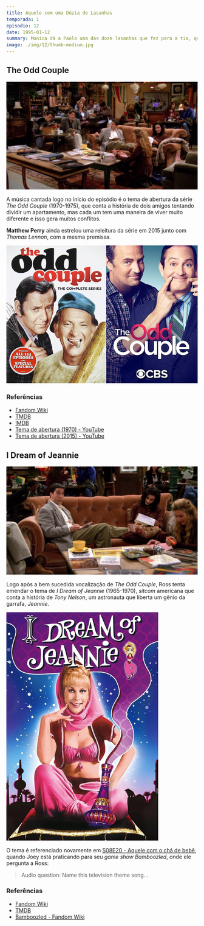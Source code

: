 ```yaml
---
title: Aquele com uma Dúzia de Lasanhas
temporada: 1
episodio: 12
date: 1995-01-12
summary: Monica dá a Paolo uma das doze lasanhas que fez para a tia, que não as quer porque elas contêm carne.
image: ./img/12/thumb-medium.jpg
---
```


## The Odd Couple

![The Odd Couple](./img/12/the-odd-couple.png)

A música cantada logo no início do episódio é o tema de abertura da série
*The Odd Couple* (1970-1975), que conta a história de dois amigos tentando dividir
um apartamento, mas cada um tem uma maneira de viver muito diferente e isso gera
muitos conflitos.

**Matthew Perry** ainda estrelou uma releitura da série em 2015 junto com *Thomas Lennon*,
com a mesma premissa.

![The Odd Couple - Poster](./img/12/the-odd-couple-poster.jpg)

### Referências

- [Fandom Wiki](https://friends.fandom.com/wiki/The_One_With_The_Dozen_Lasagnas)
- [TMDB](https://www.themoviedb.org/tv/1809-the-odd-couple)
- [IMDB](https://www.imdb.com/title/tt0065329/?ref_=tt_sims_tt)
- [Tema de abertura (1970) - YouTube](https://www.youtube.com/watch?v=kDrfHj3j398)
- [Tema de abertura (2015) - YouTube](https://www.youtube.com/watch?v=mrsj4yd_c3I)

## I Dream of Jeannie

![I Dream of Jeannie](./img/12/i-dream-of-jeannie.png)

Logo após a bem sucedida vocalização de *The Odd Couple*, Ross tenta emendar o
tema de *I Dream of Jeannie* (1965-1970), *sitcom* americana que conta a história
de *Tony Nelson*, um astronauta que liberta um gênio da garrafa, *Jeannie*.

![I Dream of Jeannie - Poster](./img/12/i-dream-of-jeannie-poster.jpg)

<cena>
    <chandler
        original="- No, no, we're done. We're done, man."
        traducao="- Não, já chega, já chega cara."
    />
</cena>

O tema é referenciado novamente em [S08E20 - Aquele com o chá de bebê](/temporada/8/episodio/20/),
quando Joey está praticando para seu *game show Bamboozled*, onde ele pergunta a Ross:

> Audio question: Name this television theme song...

### Referências

- [Fandom Wiki](https://friends.fandom.com/wiki/The_One_With_The_Dozen_Lasagnas)
- [TMDB](https://www.themoviedb.org/tv/1660-i-dream-of-jeannie)
- [Bamboozled - Fandom Wiki](https://friends.fandom.com/wiki/Bamboozled)
